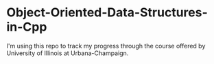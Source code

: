 # Object-Oriented-Data-Structures-in-Cpp
I'm using this repo to track my progress through the course offered by University of Illinois at Urbana-Champaign.
